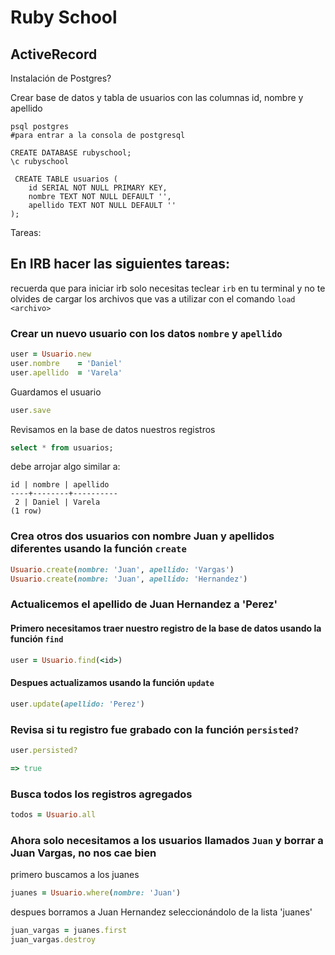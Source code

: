 # Ruby School


## ActiveRecord

Instalación de Postgres?

Crear base de datos y tabla de usuarios con las columnas id, nombre y apellido


```shell
psql postgres
#para entrar a la consola de postgresql

CREATE DATABASE rubyschool;
\c rubyschool

 CREATE TABLE usuarios (
    id SERIAL NOT NULL PRIMARY KEY,
    nombre TEXT NOT NULL DEFAULT '',
    apellido TEXT NOT NULL DEFAULT ''
);
```

Tareas:

## En IRB hacer las siguientes tareas:
recuerda que para iniciar irb solo necesitas teclear `irb` en tu terminal
y no te olvides de cargar los archivos que vas a utilizar con el comando `load <archivo>`

### Crear un nuevo usuario con los datos `nombre` y `apellido`
```ruby
user = Usuario.new
user.nombre    = 'Daniel'
user.apellido  = 'Varela'

```

Guardamos el usuario
```ruby
user.save
```

Revisamos en la base de datos nuestros registros
```sql
select * from usuarios;
```


debe arrojar algo similar a:

```
id | nombre | apellido
----+--------+----------
 2 | Daniel | Varela
(1 row)
```


### Crea otros dos usuarios con nombre Juan y apellidos diferentes usando la función `create`

```ruby
Usuario.create(nombre: 'Juan', apellido: 'Vargas')
Usuario.create(nombre: 'Juan', apellido: 'Hernandez')
```

### Actualicemos el apellido de Juan Hernandez a 'Perez'

#### Primero necesitamos traer nuestro registro de la base de datos usando la función `find`
```ruby
user = Usuario.find(<id>)
```

#### Despues actualizamos usando la función `update`
```ruby
user.update(apellido: 'Perez')
```

### Revisa si tu registro fue grabado con la función `persisted?`

```ruby
user.persisted?

=> true
```

### Busca todos los registros agregados
```ruby
todos = Usuario.all
```

### Ahora solo necesitamos a los usuarios llamados `Juan` y borrar a Juan Vargas, no nos cae bien

primero buscamos a los juanes

```ruby
juanes = Usuario.where(nombre: 'Juan')
```


despues borramos a Juan Hernandez seleccionándolo de la lista 'juanes'
```ruby
juan_vargas = juanes.first
juan_vargas.destroy

```
